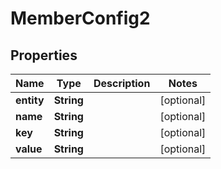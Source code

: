 

# MemberConfig2


## Properties

| Name | Type | Description | Notes |
|------------ | ------------- | ------------- | -------------|
|**entity** | **String** |  |  [optional] |
|**name** | **String** |  |  [optional] |
|**key** | **String** |  |  [optional] |
|**value** | **String** |  |  [optional] |




